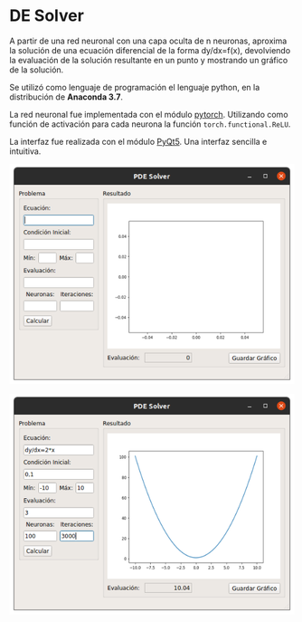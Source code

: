 # DE Solver

A partir de una red neuronal con una capa oculta de n neuronas, aproxima la solución de una ecuación diferencial de la forma dy/dx=f(x), devolviendo la evaluación de la solución resultante en un punto y mostrando un gráfico de la solución.

Se utilizó como lenguaje de programación el lenguaje python, en la distribución de **Anaconda 3.7**.

La red neuronal fue implementada con el módulo [pytorch](https://pytorch.org/). Utilizando como función de activación para cada neurona la función `torch.functional.ReLU`.

La interfaz fue realizada con el módulo [PyQt5](https://github.com/PyQt5). Una interfaz sencilla e intuitiva.

![Ventana Peredeterminada](img/default-window-example.png)

![Ejemplo](img/window-example.png)
